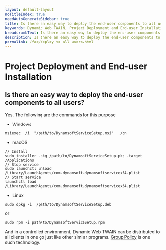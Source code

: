 ```yaml
---
layout: default-layout
noTitleIndex: true
needAutoGenerateSidebar: true
title: Is there an easy way to deploy the end-user components to all users?
keywords: Dynamic Web TWAIN, Project Deployment and End-user Installation, deploy, end-users
breadcrumbText: Is there an easy way to deploy the end-user components to all users?
description: Is there an easy way to deploy the end-user components to all users?
permalink: /faq/deploy-to-all-users.html
---
```


# Project Deployment and End-user Installation

## Is there an easy way to deploy the end-user components to all users?

Yes. The following are the commands for this purpose

- Windows

```shell
msiexec  /i  "/path/to/DynamsoftServiceSetup.msi"   /qn
```

- macOS

```shell
// Install
sudo installer -pkg /path/to/DynamsoftServiceSetup.pkg -target /Applications
// Stop service
sudo launchctl unload /Library/LaunchAgents/com.dynamsoft.dynamsoftservicex64.plist
// Start service
launchctl load /Library/LaunchAgents/com.dynamsoft.dynamsoftservicex64.plist
```

- Linux

```shell
sudo dpkg -i  /path/to/DynamsoftServiceSetup.deb
```

or

```shell
sudo rpm -i path/to/DynamsoftServiceSetup.rpm
```

And in a controlled environment, Dynamic Web TWAIN can be distributed to all clients in one go just like other similar programs. [Group Policy](https://docs.microsoft.com/en-us/troubleshoot/windows-server/group-policy/use-group-policy-to-install-software) is one such technology.
